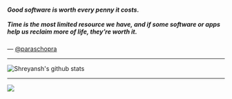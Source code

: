 ##### *Good software is worth every penny it costs.<br><br>Time is the most limited resource we have, and if some software or apps help us reclaim more of life, they’re worth it.*

&mdash; [@paraschopra](https://twitter.com/paraschopra/status/1425679315245551619?ref_src=twsrc%5Etfw)

--- 

![Shreyansh's github stats](https://github-readme-stats.vercel.app/api?username=izshreyansh&show_icons=true&count_private=true&hide=stars&theme=vue)

---

![](https://api.ghprofile.me/view?username=izshreyansh&color=green)
